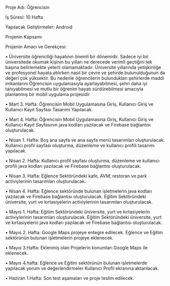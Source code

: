 Proje Adı: Öğrencisin

İş Süresi: 10 Hafta

Yapılacak Geliştirmeler: Android


Projenin Kapsamı

Projenin Amacı ve Gerekçesi:

• Üniversite öğrenciliği hayatının önemli bir dönemidir. Sadece iyi bir üniversitede
okumak kişinin bu yılları ne derecede verimli geçtiğini tek başına belirlemekte
yeterli olamamaktadır. Üniversite yıllarında yetişkinliğe ve profesyonel hayata
atılırken nasıl bir çevre ve şehirde bulunulduğunun da değeri çok yüksektir. Bu
nedenle öğrencilerin bulundukları şehirlerde maddi imkanlarını Öğrencisin
uygulamasıyla ayarlayabilmesi, şehri daha iyi tanıyabilmesi ve mutlu bir öğrenim
hayatı sürdürebilmesi amacıyla planlanmış bir mobil uygulama projesidir




• Mart 3. Hafta:
Öğrencisin Mobil Uygulamasına Giriş, Kullanıcı Giriş ve Kullanıcı Kayıt Sayfası Tasarımı Yapılacak.

• Mart 4. Hafta:
Öğrencisin Mobil Uygulamasına Giriş, Kullanıcı Giriş ve Kullanıcı Kayıt Sayfasının java kodları yazılacak ve Firebase bağlantısı oluşturulacak.

• Nisan 1. Hafta:
Boş ana sayfa ve ana sayfa menü tasarımları oluşturulacak. Kullanıcı profil sayfası oluşturma, düzenleme ve kullanıcı profili tasarımı yapılacak.

• Nisan 2. Hafta: 
Kullanıcı profil sayfası oluşturma, düzenleme ve kullanıcı profili java kodları yazılacak ve Firebase bağlantısı oluşturulacak.

• Nisan 3. Hafta:
Eğlence Sektöründeki kafe, AVM, restoran ve park activiylerinin tasarımları oluşturulacak. 

• Nisan 4. Hafta:
Eğlence sektöründe bulunan işletmelerin java kodları yazılacak ve Firebase bağlantısı oluşturulacak.
Eğitim Sektöründeki üniversite, yurt ve kırtasiyelerin activiylerinin tasarımları oluşturulacak. 

• Mayıs 1. Hafta:
Eğitim Sektöründeki üniversite, yurt ve kırtasiyelerin activiylerinin tasarımları oluşturulacak. 
Eğitim Sektöründeki üniversite, yurt ve kırtasiyelerin java kodları yazılacak ve Firebase bağlantısı oluşturulacak.

• Mayıs 2. Hafta:
Google Maps projeye entegre edilecek. Eğlence ve Eğitim sektörünün bulunan işletmelerin projeye eklenecek.

• Mayıs 3.Hafta:
Eklenmiş olan Projelerin konumları Google Maps ile eklenecek.

• Mayıs 4.hafta:
Eğlence ve Eğitim sektörünün bulunan işletmelerde yapılacak yorum ve değerlendirmeler Kullanıcı Profil ekranına aktarılacak.

• Haziran 1.Hafta:
Son test aşamaları ve proje teslim edilecek.

